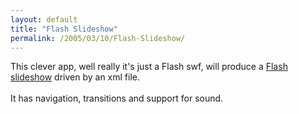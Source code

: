 ```yaml
---
layout: default
title: "Flash Slideshow"
permalink: /2005/03/10/Flash-Slideshow/
---
```


This clever app, well really it's just a Flash swf, will produce a <a href="http://www.maani.us/xml_slideshow/index.php?menu=Introduction" target="_blank">Flash slideshow</a> driven by an xml file.<br/><br/>It has navigation, transitions and support for sound.<br/>